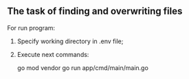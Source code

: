 The task of finding and overwriting files
-------

For run program:

1) Specify working directory in .env file;

2) Execute next commands:


    go mod vendor
    go run app/cmd/main/main.go

  